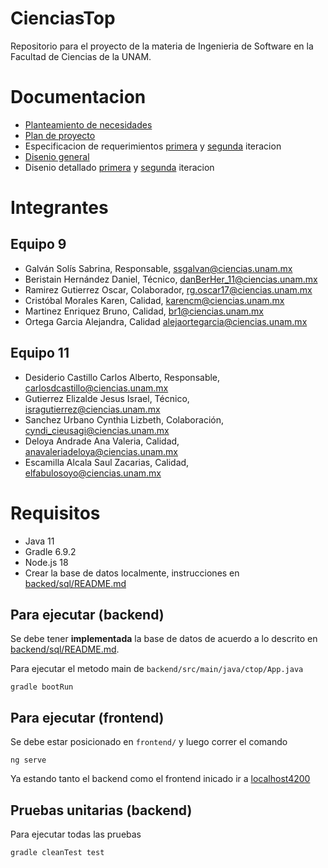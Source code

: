 # CienciasTop
Repositorio para el proyecto de la materia de Ingenieria de Software en la Facultad de Ciencias de la UNAM.

# Documentacion

- [Planteamiento de necesidades](documentacion/plantamiento-de-necesidades.pdf)
- [Plan de proyecto](documentacion/03_plan-de-proyecto.pdf)
- Especificacion de requerimientos [primera](documentacion/04Especificacion_de_Requerimientos_Iteracion1.pdf) y [segunda](documentacion/04Especificacion_de_Requerimientos_Iteracion2.pdf) iteracion
- [Disenio general](documentacion/05_disenio_general.pdf)
- Disenio detallado [primera](documentacion/05_disenio_detallado_iteracion1.pdf) y [segunda](documentacion/05_disenio_detallado_iteracion2.pdf) iteracion


# Integrantes

## Equipo 9

- Galván Solís Sabrina, Responsable, <ssgalvan@ciencias.unam.mx>
- Beristain Hernández Daniel, Técnico, <danBerHer_11@ciencias.unam.mx>
- Ramirez Gutierrez Oscar, Colaborador, <rg.oscar17@ciencias.unam.mx>
- Cristóbal Morales Karen, Calidad, <karencm@ciencias.unam.mx>
- Martinez Enriquez Bruno, Calidad, <br1@ciencias.unam.mx>
- Ortega Garcia Alejandra, Calidad <alejaortegarcia@ciencias.unam.mx>

## Equipo 11

- Desiderio Castillo Carlos Alberto, Responsable, <carlosdcastillo@ciencias.unam.mx>
- Gutierrez Elizalde Jesus Israel, Técnico, <isragutierrez@ciencias.unam.mx>
- Sanchez Urbano Cynthia Lizbeth, Colaboración, <cyndi_cieusagi@ciencias.unam.mx>
- Deloya Andrade Ana Valeria, Calidad, <anavaleriadeloya@ciencias.unam.mx>
- Escamilla Alcala Saul Zacarias, Calidad, <elfabulosoyo@ciencias.unam.mx>

# Requisitos
- Java 11
- Gradle 6.9.2
- Node.js 18
- Crear la base de datos localmente, instrucciones en [backed/sql/README.md](backend/sql/README.md)


## Para ejecutar (backend)

Se debe tener **implementada** la base de datos de acuerdo a lo descrito en [backend/sql/README.md](backend/sql/README.md).

Para ejecutar el metodo main de `backend/src/main/java/ctop/App.java` 

```shell
gradle bootRun
```

## Para ejecutar (frontend)

Se debe estar posicionado en `frontend/` y luego correr el comando

```shell
ng serve
```

Ya estando tanto el backend como el frontend inicado ir a [localhost4200](http://localhost:4200/)

## Pruebas unitarias (backend)

Para ejecutar todas las pruebas

```shell
gradle cleanTest test
```
